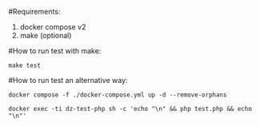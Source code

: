 #Requirements:
1) docker compose v2
2) make (optional)

#How to run test with make:
```
make test
```

#How to run test an alternative way:
```
docker compose -f ./docker-compose.yml up -d --remove-orphans
```

```
docker exec -ti dz-test-php sh -c 'echo "\n" && php test.php && echo "\n"'
```
